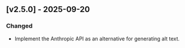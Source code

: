 ## [v2.5.0] - 2025-09-20

### Changed
- Implement the Anthropic API as an alternative for generating alt text.